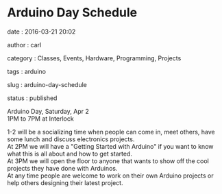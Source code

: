 Arduino Day Schedule
====================

date
:   2016-03-21 20:02

author
:   carl

category
:   Classes, Events, Hardware, Programming, Projects

tags
:   arduino

slug
:   arduino-day-schedule

status
:   published

Arduino Day, Saturday, Apr 2\
1PM to 7PM at Interlock

1-2 will be a socializing time when people can come in, meet others,
have some lunch and discuss electronics projects.\
At 2PM we will have a "Getting Started with Arduino" if you want to know
what this is all about and how to get started.\
At 3PM we will open the floor to anyone that wants to show off the cool
projects they have done with Arduinos.\
At any time people are welcome to work on their own Arduino projects or
help others designing their latest project.
